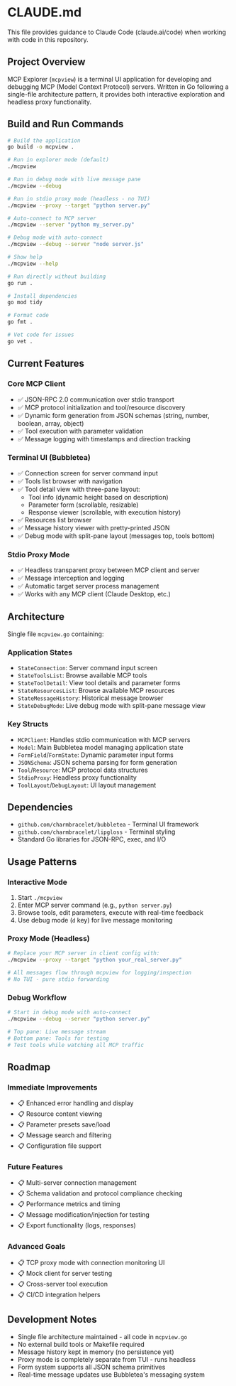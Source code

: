 # CLAUDE.md

This file provides guidance to Claude Code (claude.ai/code) when working with code in this repository.

## Project Overview

MCP Explorer (`mcpview`) is a terminal UI application for developing and debugging MCP (Model Context Protocol) servers. Written in Go following a single-file architecture pattern, it provides both interactive exploration and headless proxy functionality.

## Build and Run Commands

```bash
# Build the application
go build -o mcpview .

# Run in explorer mode (default)
./mcpview

# Run in debug mode with live message pane
./mcpview --debug

# Run in stdio proxy mode (headless - no TUI)
./mcpview --proxy --target "python server.py"

# Auto-connect to MCP server
./mcpview --server "python my_server.py"

# Debug mode with auto-connect
./mcpview --debug --server "node server.js"

# Show help
./mcpview --help

# Run directly without building
go run .

# Install dependencies
go mod tidy

# Format code
go fmt .

# Vet code for issues
go vet .
```

## Current Features

### Core MCP Client
- ✅ JSON-RPC 2.0 communication over stdio transport
- ✅ MCP protocol initialization and tool/resource discovery
- ✅ Dynamic form generation from JSON schemas (string, number, boolean, array, object)
- ✅ Tool execution with parameter validation
- ✅ Message logging with timestamps and direction tracking

### Terminal UI (Bubbletea)
- ✅ Connection screen for server command input
- ✅ Tools list browser with navigation
- ✅ Tool detail view with three-pane layout:
  - Tool info (dynamic height based on description)
  - Parameter form (scrollable, resizable)
  - Response viewer (scrollable, with execution history)
- ✅ Resources list browser
- ✅ Message history viewer with pretty-printed JSON
- ✅ Debug mode with split-pane layout (messages top, tools bottom)

### Stdio Proxy Mode
- ✅ Headless transparent proxy between MCP client and server
- ✅ Message interception and logging
- ✅ Automatic target server process management
- ✅ Works with any MCP client (Claude Desktop, etc.)

## Architecture

Single file `mcpview.go` containing:

### Application States
- `StateConnection`: Server command input screen
- `StateToolsList`: Browse available MCP tools  
- `StateToolDetail`: View tool details and parameter forms
- `StateResourcesList`: Browse available MCP resources
- `StateMessageHistory`: Historical message browser
- `StateDebugMode`: Live debug mode with split-pane message view

### Key Structs
- `MCPClient`: Handles stdio communication with MCP servers
- `Model`: Main Bubbletea model managing application state
- `FormField`/`FormState`: Dynamic parameter input forms
- `JSONSchema`: JSON schema parsing for form generation
- `Tool`/`Resource`: MCP protocol data structures
- `StdioProxy`: Headless proxy functionality
- `ToolLayout`/`DebugLayout`: UI layout management

## Dependencies

- `github.com/charmbracelet/bubbletea` - Terminal UI framework
- `github.com/charmbracelet/lipgloss` - Terminal styling
- Standard Go libraries for JSON-RPC, exec, and I/O

## Usage Patterns

### Interactive Mode
1. Start `./mcpview`
2. Enter MCP server command (e.g., `python server.py`)
3. Browse tools, edit parameters, execute with real-time feedback
4. Use debug mode (`d` key) for live message monitoring

### Proxy Mode (Headless)
```bash
# Replace your MCP server in client config with:
./mcpview --proxy --target "python your_real_server.py"

# All messages flow through mcpview for logging/inspection
# No TUI - pure stdio forwarding
```

### Debug Workflow
```bash
# Start in debug mode with auto-connect
./mcpview --debug --server "python server.py"

# Top pane: Live message stream
# Bottom pane: Tools for testing
# Test tools while watching all MCP traffic
```

## Roadmap

### Immediate Improvements
- 📋 Enhanced error handling and display
- 📋 Resource content viewing
- 📋 Parameter presets save/load
- 📋 Message search and filtering
- 📋 Configuration file support

### Future Features  
- 📋 Multi-server connection management
- 📋 Schema validation and protocol compliance checking
- 📋 Performance metrics and timing
- 📋 Message modification/injection for testing
- 📋 Export functionality (logs, responses)

### Advanced Goals
- 📋 TCP proxy mode with connection monitoring UI
- 📋 Mock client for server testing
- 📋 Cross-server tool execution
- 📋 CI/CD integration helpers

## Development Notes

- Single file architecture maintained - all code in `mcpview.go`
- No external build tools or Makefile required
- Message history kept in memory (no persistence yet)
- Proxy mode is completely separate from TUI - runs headless
- Form system supports all JSON schema primitives
- Real-time message updates use Bubbletea's messaging system